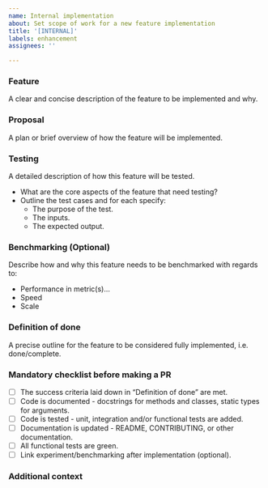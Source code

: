 ```yaml
---
name: Internal implementation
about: Set scope of work for a new feature implementation
title: '[INTERNAL]'
labels: enhancement
assignees: ''

---
```


### Feature
A clear and concise description of the feature to be implemented and why.

### Proposal
A plan or brief overview of how the feature will be implemented.

### Testing
A detailed description of how this feature will be tested.
* What are the core aspects of the feature that need testing?
* Outline the test cases and for each specify:
    * The purpose of the test.
    * The inputs.
    * The expected output.

### Benchmarking (Optional)
Describe how and why this feature needs to be benchmarked with regards to:
* Performance in metric(s)...
* Speed
* Scale

### Definition of done
A precise outline for the feature to be considered fully implemented, i.e. done/complete.

### Mandatory checklist before making a PR
* [ ] The success criteria laid down in “Definition of done” are met.
* [ ] Code is documented - docstrings for methods and classes, static types for arguments.
* [ ] Code is tested - unit, integration and/or functional tests are added.
* [ ] Documentation is updated - README, CONTRIBUTING, or other documentation.
* [ ] All functional tests are green.
* [ ] Link experiment/benchmarking after implementation (optional).

### Additional context
